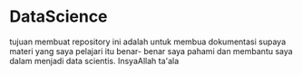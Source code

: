 # DataScience
tujuan membuat repository ini adalah untuk membua dokumentasi supaya materi yang saya pelajari itu benar- benar saya pahami dan membantu saya dalam menjadi data scientis. InsyaAllah ta'ala
